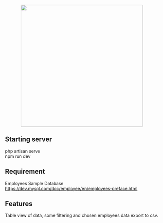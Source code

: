 <p align="center"><a href="https://laravel.com" target="_blank"><img src="https://raw.githubusercontent.com/laravel/art/master/logo-lockup/5%20SVG/2%20CMYK/1%20Full%20Color/laravel-logolockup-cmyk-red.svg" width="400"></a></p>

## Starting server

php artisan serve </br>
npm run dev </br>

## Requirement

Employees Sample Database </br>
https://dev.mysql.com/doc/employee/en/employees-preface.html

## Features

Table view of data, some filtering and chosen employees data export to csv.
